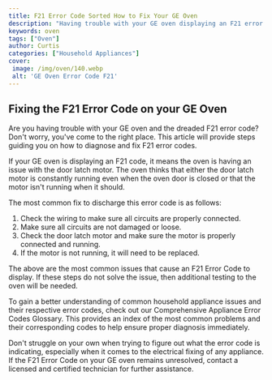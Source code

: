 ```yaml
---
title: F21 Error Code Sorted How to Fix Your GE Oven
description: "Having trouble with your GE oven displaying an F21 error code This article will walk you through how to solve this issue so you can get back to using your oven with ease"
keywords: oven
tags: ["Oven"]
author: Curtis
categories: ["Household Appliances"]
cover: 
 image: /img/oven/140.webp
 alt: 'GE Oven Error Code F21'
---
```

## Fixing the F21 Error Code on your GE Oven 
Are you having trouble with your GE oven and the dreaded F21 error code? Don't worry, you've come to the right place. This article will provide steps guiding you on how to diagnose and fix F21 error codes.

If your GE oven is displaying an F21 code, it means the oven is having an issue with the door latch motor. The oven thinks that either the door latch motor is constantly running even when the oven door is closed or that the motor isn't running when it should.

The most common fix to discharge this error code is as follows:

1. Check the wiring to make sure all circuits are properly connected.
2. Make sure all circuits are not damaged or loose.
3. Check the door latch motor and make sure the motor is properly connected and running.
4. If the motor is not running, it will need to be replaced.

The above are the most common issues that cause an F21 Error Code to display. If these steps do not solve the issue, then additional testing to the oven will be needed.

To gain a better understanding of common household appliance issues and their respective error codes, check out our Comprehensive Appliance Error Codes Glossary. This provides an index of the most common problems and their corresponding codes to help ensure proper diagnosis immediately. 

Don't struggle on your own when trying to figure out what the error code is indicating, especially when it comes to the electrical fixing of any appliance. If the F21 Error Code on your GE oven remains unresolved, contact a licensed and certified technician for further assistance.
